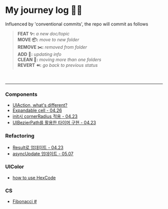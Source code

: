 # My journey log 🚶🏻 


Influenced by 'conventional commits', the repo will commit as follows

> **FEAT ✨:** *a new doc/topic*<br/>
> **MOVE 📦:** *move to new folder*<br/>
> **REMOVE ✂️:** *removed from folder*<br/>
> **ADD 📇:** *updating info*<br/>
> **CLEAN 🧹:** *moving more than one folders*<br/>
> **REVERT ⏪:** *go back to previous status*<br/>

<br/>

___
### Components
- [UIAction, what's different?](./Locker/UIAction.md)
- [Expandable cell - 04.26](./Locker/expanding%20collectionview.md)
- [init시 cornerRadius 적용 - 04.23](./Locker/setLayoutSubview.md)
- [UIBezierPath를 활용한 타이머 구현 - 04.23](./Locker/UIBezierPath.md)

### Refactoring
- [Result로 업데이트 - 04.23](./Locker/Result.md)
- [asyncUpdate 업데이트 - 05.07](./Locker/Async%20Await.md)

### UIColor
- [how to use HexCode](./Locker/HexCode.md)

### CS
- [Fibonacci #](./Locker/Fibonacci%20Number.md)
